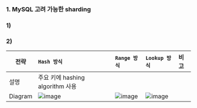 ### 1. MySQL 고려 가능한 sharding

### 1) 

### 2) 
| 전략 | `Hash 방식` | `Range 방식` | `Lookup 방식` | 비고 |
|---|:---|:---|:---|:---|
| 설명 | 주요 키에 hashing algorithm 사용 | | | |
| Diagram | ![image](https://github.com/khkwon01/mysqltune/assets/8789421/36722d3c-a8f2-46b8-beea-faab72ee4390) | ![image](https://github.com/khkwon01/mysqltune/assets/8789421/96315ac6-e73c-49ab-88a4-6fd6c9818b29) | ![image](https://github.com/khkwon01/mysqltune/assets/8789421/58cab968-b900-416f-8f34-129064903f64) | |
